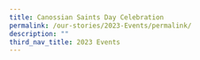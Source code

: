 ```yaml
---
title: Canossian Saints Day Celebration
permalink: /our-stories/2023-Events/permalink/
description: ""
third_nav_title: 2023 Events
---
```

